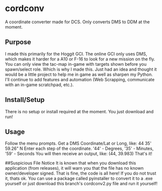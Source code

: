 # cordconv
A coordinate converter made for DCS. Only converts DMS to DDM at the moment.

## Purpose
I made this primarily for the Hoggit GCI. The online GCI only uses DMS, which makes it harder for a A10 or F-16 to look for a new mission on the fly. You can only view the tac-map in-game with targets shown before you spawn/select role. Which is why I made this. Just had an idea and thought it would be a little project to help me in game as well as sharpen my Python. I'll continue to add features and automation (Web Scrapping, communicate with an in-game scratchpad, etc.).

## Install/Setup
There is no setup or install required at the moment. You just download and run!

## Usage
Follow the menu prompts. Get a DMS Coordinate/Lat or Long, like: 44 35' 59.26" N
Enter each step of the coordinate. '44' - Degrees, '35' - Minutes, '59' - Seconds
You will then receive an output, like: (44, 39.983) That's it!

##Suspicious File Notice
It is known that when you download this application (from releases), it will warn you that the file has no known owner/developer signed. That is fine, the code is all here! If you do not trust it, thats ok. You can use a package called pyinstaller to convert it to a .exe yourself or just download this branch's cordconv2.py file and run it yourself!
